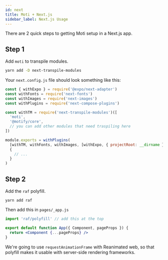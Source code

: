 ```yaml
---
id: next
title: Moti + Next.js
sidebar_label: Next.js Usage
---
```


There are 2 quick steps to getting Moti setup in a Next.js app.

## Step 1

Add `moti` to transpile modules.

```sh
yarn add -D next-transpile-modules
```

Your `next.config.js` file should look something like this:

```js
const { withExpo } = require('@expo/next-adapter')
const withFonts = require('next-fonts')
const withImages = require('next-images')
const withPlugins = require('next-compose-plugins')

const withTM = require('next-transpile-modules')([
  'moti',
  '@motify/core',
  // you can add other modules that need traspiling here
])

module.exports = withPlugins(
  [withTM, withFonts, withImages, [withExpo, { projectRoot: __dirname }]],
  {
    // ...
  }
)
```

## Step 2

Add the `raf` polyfill.

`yarn add raf`

Then add this in `pages/_app.js`

```jsx
import 'raf/polyfill' // add this at the top

export default function App({ Component, pageProps }) {
  return <Component {...pageProps} />
}
```

We're going to use `requestAnimationFrame` with Reanimated web, so that polyfill makes it usable with server-side rendering frameworks.
 
